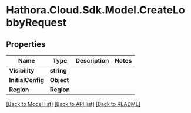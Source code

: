 # Hathora.Cloud.Sdk.Model.CreateLobbyRequest

## Properties

Name | Type | Description | Notes
------------ | ------------- | ------------- | -------------
**Visibility** | **string** |  | 
**InitialConfig** | **Object** |  | 
**Region** | **Region** |  | 

[[Back to Model list]](../README.md#documentation-for-models) [[Back to API list]](../README.md#documentation-for-api-endpoints) [[Back to README]](../README.md)

